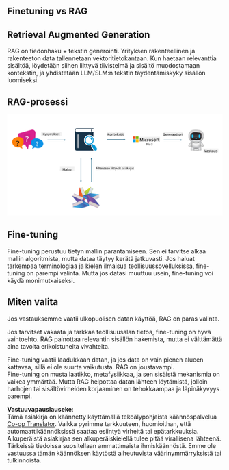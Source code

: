 <!--
CO_OP_TRANSLATOR_METADATA:
{
  "original_hash": "e4e010400c2918557b36bb932a14004c",
  "translation_date": "2025-07-17T09:29:59+00:00",
  "source_file": "md/03.FineTuning/FineTuning_vs_RAG.md",
  "language_code": "fi"
}
-->
## Finetuning vs RAG

## Retrieval Augmented Generation

RAG on tiedonhaku + tekstin generointi. Yrityksen rakenteellinen ja rakenteeton data tallennetaan vektoritietokantaan. Kun haetaan relevanttia sisältöä, löydetään siihen liittyvä tiivistelmä ja sisältö muodostamaan kontekstin, ja yhdistetään LLM/SLM:n tekstin täydentämiskyky sisällön luomiseksi.

## RAG-prosessi
![FinetuningvsRAG](../../../../translated_images/rag.2014adc59e6f6007bafac13e800a6cbc3e297fbb9903efe20a93129bd13987e9.fi.png)

## Fine-tuning
Fine-tuning perustuu tietyn mallin parantamiseen. Sen ei tarvitse alkaa mallin algoritmista, mutta dataa täytyy kerätä jatkuvasti. Jos haluat tarkempaa terminologiaa ja kielen ilmaisua teollisuussovelluksissa, fine-tuning on parempi valinta. Mutta jos datasi muuttuu usein, fine-tuning voi käydä monimutkaiseksi.

## Miten valita
Jos vastauksemme vaatii ulkopuolisen datan käyttöä, RAG on paras valinta.

Jos tarvitset vakaata ja tarkkaa teollisuusalan tietoa, fine-tuning on hyvä vaihtoehto. RAG painottaa relevantin sisällön hakemista, mutta ei välttämättä aina tavoita erikoistuneita vivahteita.

Fine-tuning vaatii laadukkaan datan, ja jos data on vain pienen alueen kattavaa, sillä ei ole suurta vaikutusta. RAG on joustavampi.  
Fine-tuning on musta laatikko, metafysiikkaa, ja sen sisäistä mekanismia on vaikea ymmärtää. Mutta RAG helpottaa datan lähteen löytämistä, jolloin harhojen tai sisältövirheiden korjaaminen on tehokkaampaa ja läpinäkyvyys parempi.

**Vastuuvapauslauseke**:  
Tämä asiakirja on käännetty käyttämällä tekoälypohjaista käännöspalvelua [Co-op Translator](https://github.com/Azure/co-op-translator). Vaikka pyrimme tarkkuuteen, huomioithan, että automaattikäännöksissä saattaa esiintyä virheitä tai epätarkkuuksia. Alkuperäistä asiakirjaa sen alkuperäiskielellä tulee pitää virallisena lähteenä. Tärkeissä tiedoissa suositellaan ammattimaista ihmiskäännöstä. Emme ole vastuussa tämän käännöksen käytöstä aiheutuvista väärinymmärryksistä tai tulkinnoista.